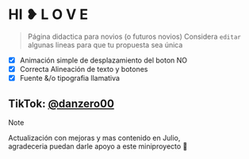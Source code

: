 # HI ❥ L O V E
> Página didactica para novios (o futuros novios)
Considera `editar` algunas lineas para que tu propuesta sea única
- [x] Animación simple de desplazamiento del boton NO
- [x] Correcta Alineación de texto y botones
- [x] Fuente &/o tipografia llamativa
## TikTok: [@danzero00](https://www.tiktok.com/@danxzero00)
> [!NOTE]
> Actualización con mejoras y mas contenido en Julio, <br> agradeceria puedan darle apoyo a este miniproyecto 🫶
